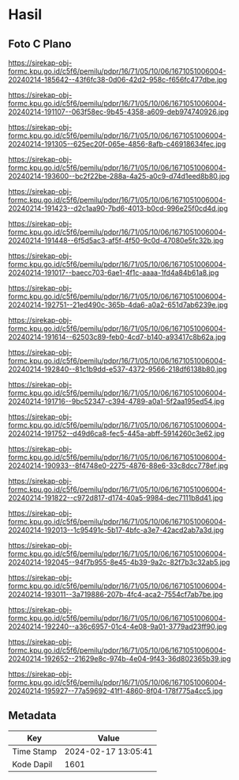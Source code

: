 # Hasil

## Foto C Plano

https://sirekap-obj-formc.kpu.go.id/c5f6/pemilu/pdpr/16/71/05/10/06/1671051006004-20240214-185642--43f6fc38-0d06-42d2-958c-f656fc477dbe.jpg

https://sirekap-obj-formc.kpu.go.id/c5f6/pemilu/pdpr/16/71/05/10/06/1671051006004-20240214-191107--063f58ec-9b45-4358-a609-deb974740926.jpg

https://sirekap-obj-formc.kpu.go.id/c5f6/pemilu/pdpr/16/71/05/10/06/1671051006004-20240214-191305--625ec20f-065e-4856-8afb-c46918634fec.jpg

https://sirekap-obj-formc.kpu.go.id/c5f6/pemilu/pdpr/16/71/05/10/06/1671051006004-20240214-193600--bc2f22be-288a-4a25-a0c9-d74d1eed8b80.jpg

https://sirekap-obj-formc.kpu.go.id/c5f6/pemilu/pdpr/16/71/05/10/06/1671051006004-20240214-191423--d2c1aa90-7bd6-4013-b0cd-996e25f0cd4d.jpg

https://sirekap-obj-formc.kpu.go.id/c5f6/pemilu/pdpr/16/71/05/10/06/1671051006004-20240214-191448--6f5d5ac3-af5f-4f50-9c0d-47080e5fc32b.jpg

https://sirekap-obj-formc.kpu.go.id/c5f6/pemilu/pdpr/16/71/05/10/06/1671051006004-20240214-191017--baecc703-6ae1-4f1c-aaaa-1fd4a84b61a8.jpg

https://sirekap-obj-formc.kpu.go.id/c5f6/pemilu/pdpr/16/71/05/10/06/1671051006004-20240214-192751--21ed490c-365b-4da6-a0a2-651d7ab6239e.jpg

https://sirekap-obj-formc.kpu.go.id/c5f6/pemilu/pdpr/16/71/05/10/06/1671051006004-20240214-191614--62503c89-feb0-4cd7-b140-a93417c8b62a.jpg

https://sirekap-obj-formc.kpu.go.id/c5f6/pemilu/pdpr/16/71/05/10/06/1671051006004-20240214-192840--81c1b9dd-e537-4372-9566-218df6138b80.jpg

https://sirekap-obj-formc.kpu.go.id/c5f6/pemilu/pdpr/16/71/05/10/06/1671051006004-20240214-191716--9bc52347-c394-4789-a0a1-5f2aa195ed54.jpg

https://sirekap-obj-formc.kpu.go.id/c5f6/pemilu/pdpr/16/71/05/10/06/1671051006004-20240214-191752--d49d6ca8-fec5-445a-abff-5914260c3e62.jpg

https://sirekap-obj-formc.kpu.go.id/c5f6/pemilu/pdpr/16/71/05/10/06/1671051006004-20240214-190933--8f4748e0-2275-4876-88e6-33c8dcc778ef.jpg

https://sirekap-obj-formc.kpu.go.id/c5f6/pemilu/pdpr/16/71/05/10/06/1671051006004-20240214-191822--c972d817-d174-40a5-9984-dec7111b8d41.jpg

https://sirekap-obj-formc.kpu.go.id/c5f6/pemilu/pdpr/16/71/05/10/06/1671051006004-20240214-192013--1c95491c-5b17-4bfc-a3e7-42acd2ab7a3d.jpg

https://sirekap-obj-formc.kpu.go.id/c5f6/pemilu/pdpr/16/71/05/10/06/1671051006004-20240214-192045--94f7b955-8e45-4b39-9a2c-82f7b3c32ab5.jpg

https://sirekap-obj-formc.kpu.go.id/c5f6/pemilu/pdpr/16/71/05/10/06/1671051006004-20240214-193011--3a719886-207b-4fc4-aca2-7554cf7ab7be.jpg

https://sirekap-obj-formc.kpu.go.id/c5f6/pemilu/pdpr/16/71/05/10/06/1671051006004-20240214-192240--a36c6957-01c4-4e08-9a01-3779ad23ff90.jpg

https://sirekap-obj-formc.kpu.go.id/c5f6/pemilu/pdpr/16/71/05/10/06/1671051006004-20240214-192652--21629e8c-974b-4e04-9f43-36d802365b39.jpg

https://sirekap-obj-formc.kpu.go.id/c5f6/pemilu/pdpr/16/71/05/10/06/1671051006004-20240214-195927--77a59692-41f1-4860-8f04-178f775a4cc5.jpg


## Metadata

| Key        | Value               |
| ---------- | ------------------- |
| Time Stamp | 2024-02-17 13:05:41 |
| Kode Dapil | 1601                |




